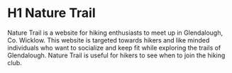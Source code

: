 # H1 Nature Trail
Nature Trail is a website for hiking enthusiasts to meet up in Glendalough, Co. Wicklow. This website is targeted towards hikers and like minded individuals who want to socialize and keep fit while exploring the trails of Glendalough. Nature Trail is useful for hikers to see when to join the hiking club.
